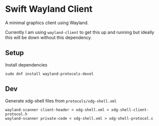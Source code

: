 # Swift Wayland Client

A minimal graphics client using Wayland.

Currently I am using `wayland-client` to get this up and running but ideally 
this will be down without this dependency.

## Setup

Install dependencies

```console
sudo dnf install wayland-protocols-devel
```

## Dev

Generate xdg-shell files from `protocols/xdg-shell.xml`

```console
wayland-scanner client-header < xdg-shell.xml > xdg-shell-client-protocol.h
wayland-scanner private-code < xdg-shell.xml > xdg-shell-protocol.c
```
